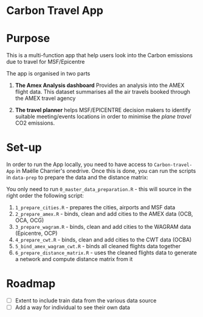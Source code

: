 # Carbon Travel App

# Purpose

This is a multi-function app that help users look into the Carbon emissions due to travel for MSF/Epicentre

The app is organised in two parts

1. **The Amex Analysis dashboard**
 Provides an analysis into the AMEX flight data. This dataset summarises all the air travels booked through the AMEX travel agency
   
2. **The travel planner**
helps MSF/EPICENTRE decision makers to identify suitable meeting/events locations in order to minimise the *plane travel* CO2 emissions.

# Set-up 

In order to run the App locally, you need to have access to `Carbon-travel-App` in Maëlle Charrier's onedrive. Once this is done, you can run the scripts in `data-prep` to prepare the data and the distance matrix: 

You only need to run `0_master_data_preparation.R` - this will source in the right order the following script:

1. `1_prepare_cities.R` - prepares the cities, airports and MSF data
2. `2_prepare_amex.R` - binds, clean and add cities to the AMEX data (OCB, OCA, OCG)
3. `3_prepare_wagram.R` - binds, clean and add cities to the WAGRAM data (Epicentre, OCP)
4. `4_prepare_cwt.R` - binds, clean and add cities to the CWT data (OCBA)
5. `5_bind_amex_wagram_cwt.R` - binds all cleaned flights data together
5. `6_prepare_distance_matrix.R` - uses the cleaned flights data to generate a network and compute distance matrix from it

# Roadmap

- [ ] Extent to include train data from the various data source
- [ ] Add a way for individual to see their own data